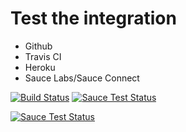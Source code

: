 # Test the integration
- Github
- Travis CI
- Heroku
- Sauce Labs/Sauce Connect

[![Build Status](https://travis-ci.org/swenghj/test-travisci-sourcelab.svg?branch=master)](https://travis-ci.org/swenghj/test-travisci-sourcelab)
[![Sauce Test Status](https://saucelabs.com/buildstatus/joon_jo_922)](https://saucelabs.com/u/joon_jo_922)

[![Sauce Test Status](https://saucelabs.com/browser-matrix/joon_jo_922.svg)](https://saucelabs.com/u/joon_jo_922)
